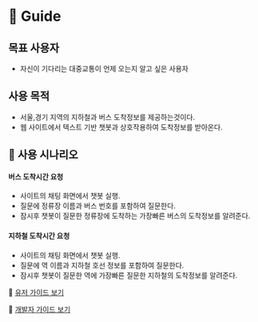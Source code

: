 # 🚀 Guide
## 목표 사용자
- 자신이 기다리는 대중교통이 언제 오는지 알고 싶은 사용자
## 사용 목적
- 서울,경기 지역의 지하철과 버스 도착정보를 제공하는것이다.
- 웹 사이트에서 텍스트 기반 챗봇과 상호작용하여 도착정보를 받아온다.


## 📖 사용 시나리오

#### 버스 도착시간 요청
- 사이트의 채팅 화면에서 챗봇 실행.
- 질문에 정류장 이름과 버스 번호를 포함하여 질문한다.
- 잠시후 챗봇이 질문한 정류장에 도착하는 가장빠른 버스의 도착정보를 알려준다.
#### 지하철 도착시간 요청
- 사이트의 채팅 화면에서 챗봇 실행.
- 질문에 역 이름과 지하철 호선 정보를 포함하여 질문한다.
- 잠시후 챗봇이 질문한 역에 가장빠른 질문한 지하철의 도착정보를 알려준다.

📖 [유저 가이드 보기](UserGuide.md)

📖 [개발자 가이드 보기](DeveloperGuide.md)